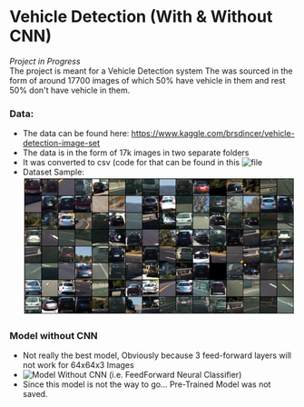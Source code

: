 # Vehicle Detection (With & Without CNN)
_Project in Progress_   
The project is meant for a Vehicle Detection system
The was sourced in the form of around 17700 images of which 50% have vehicle in them and rest 50% don't have vehicle in them.

### Data:
 - The data can be found here: https://www.kaggle.com/brsdincer/vehicle-detection-image-set
 - The data is in the form of 17k images in two separate folders
 - It was converted to csv (code for that can be found in this ![file](https://github.com/SuyashVerma2311/Vehicle_Detection/blob/5519d95b1ad1aba02124d370ec28f6987a2c1e6d/Vehicle_detection/data_preprocessing.ipynb)
 - Dataset Sample:
 ![Dataset_grid_image](https://raw.githubusercontent.com/SuyashVerma2311/Vehicle_Detection/main/informative_stuff/dataset_grid.png)
 
 
### Model without CNN
 - Not really the best model, Obviously because 3 feed-forward layers will not work for 64x64x3 Images
 - ![Model Without CNN](https://github.com/SuyashVerma2311/Vehicle_Detection/blob/605d985bd5020c260c23f12b96326a458d4890c1/Vehicle_detection/vehicle_detection_without_cnn.ipynb) (i.e. FeedForward Neural Classifier)
 - Since this model is not the way to go...   Pre-Trained Model was not saved.
